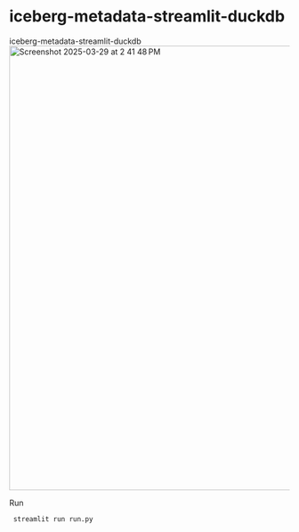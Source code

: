 # iceberg-metadata-streamlit-duckdb
iceberg-metadata-streamlit-duckdb
<img width="798" alt="Screenshot 2025-03-29 at 2 41 48 PM" src="https://github.com/user-attachments/assets/4d9cae07-8aca-47ed-8289-3671cf1e6829" />

Run
```
 streamlit run run.py


```
